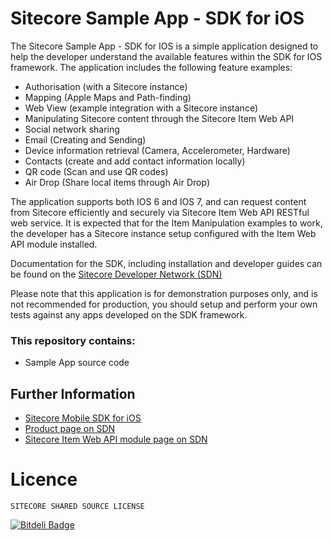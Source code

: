 Sitecore Sample App - SDK  for iOS
======================================

The Sitecore Sample App - SDK for IOS is a simple application designed to help the developer understand the available features within the SDK for IOS framework. The application includes the following feature examples:

 * Authorisation (with a Sitecore instance)
 * Mapping (Apple Maps and Path-finding) 
 * Web View (example integration with a Sitecore instance)
 *  Manipulating Sitecore content through the Sitecore Item Web API
 * Social network sharing 
 * Email (Creating and Sending)
 * Device information retrieval (Camera, Accelerometer, Hardware)
 * Contacts (create and add contact information locally)
 * QR code (Scan and use QR codes)
 * Air Drop (Share local items through Air Drop)



The application supports both IOS 6 and IOS 7, and can request content from Sitecore efficiently and securely via Sitecore Item Web API RESTful web service. It is expected that for the Item Manipulation examples to work, the developer has a Sitecore instance setup configured with the Item Web API module installed.

Documentation for the SDK, including installation and developer guides can be found on the [Sitecore Developer Network (SDN)][3]

Please note that this application is for demonstration purposes only, and is not recommended for production, you should setup and perform your own tests against any apps developed on the SDK framework.


### This repository contains:
 * Sample App source code 

## Further Information
 * [Sitecore Mobile SDK for iOS][4]
 * [Product page on SDN][1]
 * [Sitecore Item Web API module page on SDN][2]
 
# Licence
```
SITECORE SHARED SOURCE LICENSE
```

 [1]: http://sdn.sitecore.net/Products/Sitecore%20Mobile%20SDK/Sitecore%20Mobile%20SDK%20for%20iOS/Mobile%20SDK%201,-d-,2%20for%20iOS.aspx
 [2]: http://sdn.sitecore.net/Products/Sitecore%20Item%20Web%20API.aspx
 [3]: http://sdn.sitecore.net/Products/Sitecore%20Mobile%20SDK/Sitecore%20Mobile%20SDK%20for%20iOS/Mobile%20SDK%201,-d-,2%20for%20iOS/Documentation.aspx
 [4]: https://github.com/Sitecore/sitecore-ios-sdk


[![Bitdeli Badge](https://d2weczhvl823v0.cloudfront.net/Sitecore/sitecore-ios-sdk-sample/trend.png)](https://bitdeli.com/free "Bitdeli Badge")

